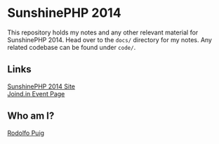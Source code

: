 # SunshinePHP 2014

This repository holds my notes and any other relevant material for SunshinePHP 2014. Head over to the `docs/` directory for my notes. Any related codebase can be found under `code/`.

## Links

[SunshinePHP 2014 Site][1]  
[Joind.in Event Page][2]  

## Who am I?

[Rodolfo Puig][3]  

[1]: http://2014.sunshinephp.com/
[2]: http://joind.in/event/view/1444
[3]: https://about.me/rudisimo
